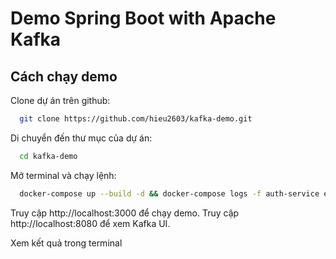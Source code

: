 # Demo Spring Boot with Apache Kafka

## Cách chạy demo

Clone dự án trên github:

```bash
  git clone https://github.com/hieu2603/kafka-demo.git
```

Di chuyển đến thư mục của dự án:

```bash
  cd kafka-demo
```

Mở terminal và chạy lệnh:

```bash
  docker-compose up --build -d && docker-compose logs -f auth-service email-service notification-service
```

Truy cập http://localhost:3000 để chạy demo.
Truy cập http://localhost:8080 để xem Kafka UI.

Xem kết quả trong terminal
